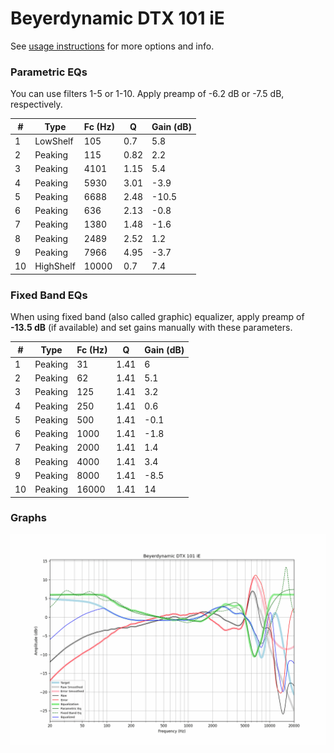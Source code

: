 # Beyerdynamic DTX 101 iE
See [usage instructions](https://github.com/jaakkopasanen/AutoEq#usage) for more options and info.

### Parametric EQs
You can use filters 1-5 or 1-10. Apply preamp of -6.2 dB or -7.5 dB, respectively.

|   # | Type      |   Fc (Hz) |    Q |   Gain (dB) |
|-----|-----------|-----------|------|-------------|
|   1 | LowShelf  |       105 | 0.7  |         5.8 |
|   2 | Peaking   |       115 | 0.82 |         2.2 |
|   3 | Peaking   |      4101 | 1.15 |         5.4 |
|   4 | Peaking   |      5930 | 3.01 |        -3.9 |
|   5 | Peaking   |      6688 | 2.48 |       -10.5 |
|   6 | Peaking   |       636 | 2.13 |        -0.8 |
|   7 | Peaking   |      1380 | 1.48 |        -1.6 |
|   8 | Peaking   |      2489 | 2.52 |         1.2 |
|   9 | Peaking   |      7966 | 4.95 |        -3.7 |
|  10 | HighShelf |     10000 | 0.7  |         7.4 |

### Fixed Band EQs
When using fixed band (also called graphic) equalizer, apply preamp of **-13.5 dB** (if available) and set gains manually with these parameters.

|   # | Type    |   Fc (Hz) |    Q |   Gain (dB) |
|-----|---------|-----------|------|-------------|
|   1 | Peaking |        31 | 1.41 |         6   |
|   2 | Peaking |        62 | 1.41 |         5.1 |
|   3 | Peaking |       125 | 1.41 |         3.2 |
|   4 | Peaking |       250 | 1.41 |         0.6 |
|   5 | Peaking |       500 | 1.41 |        -0.1 |
|   6 | Peaking |      1000 | 1.41 |        -1.8 |
|   7 | Peaking |      2000 | 1.41 |         1.4 |
|   8 | Peaking |      4000 | 1.41 |         3.4 |
|   9 | Peaking |      8000 | 1.41 |        -8.5 |
|  10 | Peaking |     16000 | 1.41 |        14   |

### Graphs
![](./Beyerdynamic%20DTX%20101%20iE.png)
